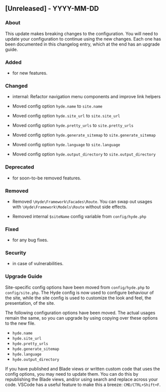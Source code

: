 ## [Unreleased] - YYYY-MM-DD

### About

This update makes breaking changes to the configuration. You will need to update your configuration to continue using the new changes. Each one has been documented in this changelog entry, which at the end has an upgrade guide.

### Added
- for new features.

### Changed
- internal: Refactor navigation menu components and improve link helpers

- Moved config option `hyde.name` to `site.name`
- Moved config option `hyde.site_url` to `site.site_url`
- Moved config option `hyde.pretty_urls` to `site.pretty_urls`
- Moved config option `hyde.generate_sitemap` to `site.generate_sitemap`
- Moved config option `hyde.language` to `site.language`
- Moved config option `hyde.output_directory` to `site.output_directory`

### Deprecated
- for soon-to-be removed features.

### Removed
- Removed `\Hyde\Framework\Facades\Route`. You can swap out usages with `\Hyde\Framework\Models\Route` without side effects.

- Removed internal `$siteName` config variable from `config/hyde.php`

### Fixed
- for any bug fixes.

### Security
- in case of vulnerabilities.


### Upgrade Guide

Site-specific config options have been moved from `config/hyde.php` to `config/site.php`. The Hyde config is now used to configure behaviour of the site, while the site config is used to customize the look and feel, the presentation, of the site.

The following configuration options have been moved. The actual usages remain the same, so you can upgrade by using copying over these options to the new file.

- `hyde.name`
- `hyde.site_url`
- `hyde.pretty_urls`
- `hyde.generate_sitemap`
- `hyde.language`
- `hyde.output_directory`

If you have published and Blade views or written custom code that uses the config options, you may need to update them. You can do this by republishing the Blade views, and/or using search and replace across your code. VSCode has a useful feature to make this a breeze: `CMD/CTRL+Shift+F`.